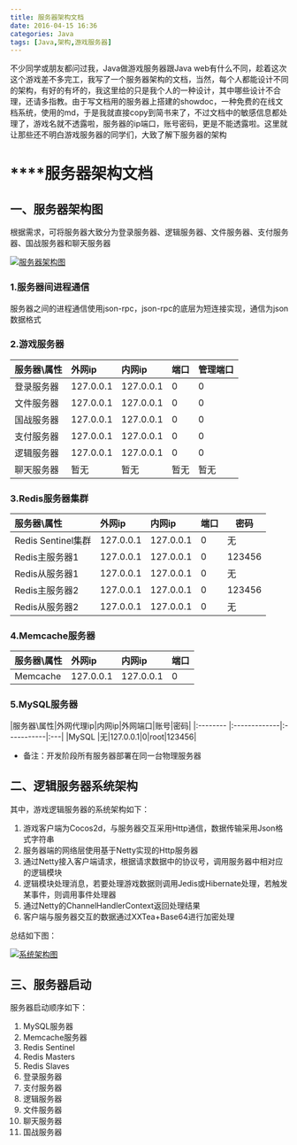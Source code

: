 ```yaml
---
title: 服务器架构文档
date: 2016-04-15 16:36
categories: Java
tags: [Java,架构,游戏服务器]
---
```

不少同学或朋友都问过我，Java做游戏服务器跟Java web有什么不同，趁着这次这个游戏差不多完工，我写了一个服务器架构的文档，当然，每个人都能设计不同的架构，有好的有坏的，我这里给的只是我个<!--more-->人的一种设计，其中哪些设计不合理，还请多指教。由于写文档用的服务器上搭建的showdoc，一种免费的在线文档系统，使用的md，于是我就直接copy到简书来了，不过文档中的敏感信息都处理了，游戏名就不透露啦，服务器的ip端口，账号密码，更是不能透露啦。这里就让那些还不明白游戏服务器的同学们，大致了解下服务器的架构

# ****服务器架构文档

##  一、服务器架构图
根据需求，可将服务器大致分为登录服务器、逻辑服务器、文件服务器、支付服务器、国战服务器和聊天服务器

[![服务器架构图](http://7xnnwn.com1.z0.glb.clouddn.com/%E6%9E%B6%E6%9E%84%E5%85%B3%E7%B3%BB%E5%9B%BE.png "服务器架构图")](http://7xnnwn.com1.z0.glb.clouddn.com/%E6%9E%B6%E6%9E%84%E5%85%B3%E7%B3%BB%E5%9B%BE.png "服务器架构图")

###  1.服务器间进程通信
服务器之间的进程通信使用json-rpc，json-rpc的底层为短连接实现，通信为json数据格式

###  2.游戏服务器

|服务器\\属性|外网ip|内网ip|端口|管理端口|
|:-------- |:-------------|:-----------|:---|----|
|登录服务器 |127.0.0.1|127.0.0.1|0|0|
|文件服务器 |127.0.0.1|127.0.0.1|0|0|
|国战服务器 |127.0.0.1|127.0.0.1|0|0|
|支付服务器 |127.0.0.1|127.0.0.1|0|0|
|逻辑服务器 |127.0.0.1|127.0.0.1|0|0|
|聊天服务器 |暂无|暂无|暂无|暂无|

### 3.Redis服务器集群

|服务器\\属性|外网ip|内网ip|端口|密码|
|:-------- |:-------------|:-----------|:---|----|
|Redis Sentinel集群 |127.0.0.1|127.0.0.1|0|无|
|Redis主服务器1 |127.0.0.1|127.0.0.1|0|123456|
|Redis从服务器1 |127.0.0.1|127.0.0.1|0|无|
|Redis主服务器2 |127.0.0.1|127.0.0.1|0|123456|
|Redis从服务器2 |127.0.0.1|127.0.0.1|0|无|

### 4.Memcache服务器

|服务器\\属性|外网ip|内网ip|端口|
|:-------- |:-------------|:-----------|:---|
|Memcache |127.0.0.1|127.0.0.1|0|

### 5.MySQL服务器

|服务器\\属性|外网代理ip|内网ip|外网端口|账号|密码|
|:-------- |:-------------|:-----------|:---|
|MySQL |无|127.0.0.1|0|root|123456|

- 备注：开发阶段所有服务器部署在同一台物理服务器

##  二、逻辑服务器系统架构
其中，游戏逻辑服务器的系统架构如下：
1. 游戏客户端为Cocos2d，与服务器交互采用Http通信，数据传输采用Json格式字符串
2. 服务器端的网络层使用基于Netty实现的Http服务器
3. 通过Netty接入客户端请求，根据请求数据中的协议号，调用服务器中相对应的逻辑模块
4. 逻辑模块处理消息，若要处理游戏数据则调用Jedis或Hibernate处理，若触发某事件，则调用事件处理器
5. 通过Netty的ChannelHandlerContext返回处理结果
6. 客户端与服务器交互的数据通过XXTea+Base64进行加密处理

总结如下图：

[![系统架构图](http://7xnnwn.com1.z0.glb.clouddn.com/%E7%B3%BB%E7%BB%9F%E6%9E%B6%E6%9E%84%E5%9B%BE.png "系统架构图")](http://7xnnwn.com1.z0.glb.clouddn.com/%E7%B3%BB%E7%BB%9F%E6%9E%B6%E6%9E%84%E5%9B%BE.png "系统架构图")

## 三、服务器启动
服务器启动顺序如下：

1. MySQL服务器
2. Memcache服务器
3. Redis Sentinel
4. Redis Masters
5. Redis Slaves
6. 登录服务器
7. 支付服务器
8. 逻辑服务器
9. 文件服务器
10. 聊天服务器
11. 国战服务器
